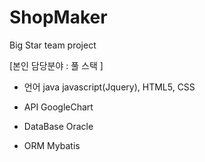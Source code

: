 # ShopMaker
Big Star team project

[본인 담당분야 : 풀 스택 ]

 - 언어
    java
    javascript(Jquery), HTML5, CSS

 - API
    GoogleChart

 - DataBase
    Oracle
    
 - ORM
    Mybatis
    
 
